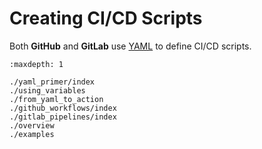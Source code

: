 # Creating CI/CD Scripts

Both <i class="fab fa-github"></i> **GitHub** and <i class="fab fa-gitlab"></i> **GitLab** use [YAML](https://yaml.org/) to define CI/CD scripts.

```{toctree}
:maxdepth: 1

./yaml_primer/index
./using_variables
./from_yaml_to_action
./github_workflows/index
./gitlab_pipelines/index
./overview
./examples
```
